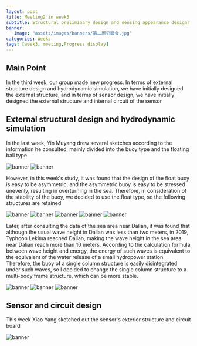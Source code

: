 ```yaml
---
layout: post
title: Meeting2 in week3
subtitle: Structural preliminary design and sensing appearance designr
banner:  
   image: "assets/images/banners/第二周见面会.jpg"
categories: Weeks
tags: [week3, meeting,Progress display]
---
```

## Main Point  

In the third week, our group made new progress. In terms of external structure design and hydrodynamic simulation, we have initially designed the external structure, and in terms of sensor design, we have initially designed the external structure and internal circuit of the sensor





## External structural design and hydrodynamic simulation

In the last week, Yin Muyang drew several sketches according to the information he consulted, mainly divided into the buoy type and the floating ball type.






![banner](/assets/images/banners/图片1.jpg)
![banner](/assets/images/banners/图片2.jpg)

However, in this week's study, it was found that the design of the float buoy is easy to be asymmetric, and the asymmetric buoy is easy to be stressed unevenly, resulting in overturning in the sea. Therefore, in consideration of the stability of the buoy, we decided to use the float type, so the following structures are retained



![banner](/assets/images/banners/1.png)
![banner](/assets/images/banners/2.png)
![banner](/assets/images/banners/3.png)
![banner](/assets/images/banners/4.png)
![banner](/assets/images/banners/5.png)

Later, after consulting the data of the sea area near Dalian, it was found that although the usual wave height in Dalian was less than two meters, in 2019, Typhoon Lekima reached Dalian, making the wave height in the sea area near Dalian reach more than 10 meters. According to the calculation formula between wave height and energy, the energy of such waves is equivalent to the equivalent of the water release of a small hydropower station. Therefore, the buoy of a single column structure is easily disintegrated under such waves, so I decided to change the single column structure to a multi-body frame structure, which can be more stable.



![banner](/assets/images/banners/11.png)
![banner](/assets/images/banners/33.png)
![banner](/assets/images/banners/22.png)






## Sensor and circuit design

This week Xiao Yang sketched out the sensor's exterior structure and circuit board


![banner](/assets/images/banners/444.jpg)



